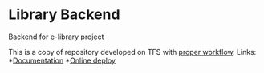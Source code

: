 # Library Backend
Backend for e-library project

This is a copy of repository developed on TFS with [proper workflow](https://blogs.endjin.com/wp-content/uploads/2015/01/GitFlowworkflow_thumb2.png?x46657).
Links:
*[Documentation](https://docs.google.com/document/d/1x6JU2ehFjqRK8mcgxxTkJTFXp5Ipaf8z0pYvO58YH8c/edit?usp=sharing)
*[Online deploy](http://librarybackend.azurewebsites.net)